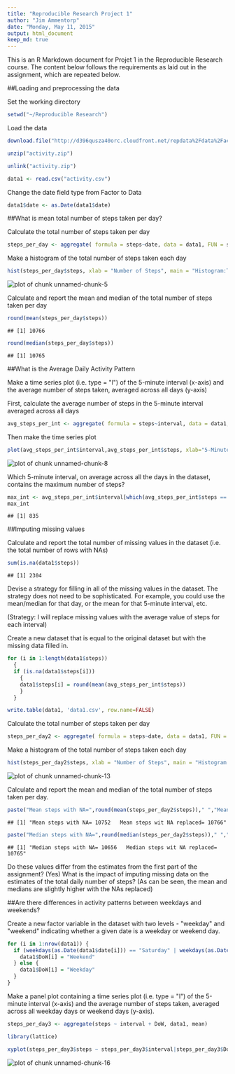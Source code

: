 ```yaml
---
title: "Reproducible Research Project 1"
author: "Jim Ammentorp"
date: "Monday, May 11, 2015"
output: html_document
keep_md: true
---
```


This is an R Markdown document for Projet 1 in the Reproducible Research course. The content below follows the requirements as laid out in the assignment, which are repeated below.

##Loading and preprocessing the data

Set the working directory


```r
setwd("~/Reproducible Research")
```

Load the data


```r
download.file("http://d396qusza40orc.cloudfront.net/repdata%2Fdata%2Factivity.zip",destfile="activity.zip")

unzip("activity.zip")

unlink("activity.zip")

data1 <- read.csv("activity.csv")
```

Change the date field type from Factor to Data


```r
data1$date <- as.Date(data1$date)
```

##What is mean total number of steps taken per day?

Calculate the total number of steps taken per day 


```r
steps_per_day <- aggregate( formula = steps~date, data = data1, FUN = sum )
```

Make a histogram of the total number of steps taken each day


```r
hist(steps_per_day$steps, xlab = "Number of Steps", main = "Histogram:Total Number of Steps Per Day")
```

![plot of chunk unnamed-chunk-5](figure/unnamed-chunk-5-1.png) 

Calculate and report the mean and median of the total number of steps taken per day


```r
round(mean(steps_per_day$steps))
```

```
## [1] 10766
```

```r
round(median(steps_per_day$steps))
```

```
## [1] 10765
```

##What is the Average Daily Activity Pattern

Make a time series plot (i.e. type = "l") of the 5-minute interval (x-axis) and the average number of steps taken, averaged across all days (y-axis)

First, calculate the average number of steps in the 5-minute interval averaged across all days


```r
avg_steps_per_int <- aggregate( formula = steps~interval, data = data1, FUN = mean)
```

Then make the time series plot


```r
plot(avg_steps_per_int$interval,avg_steps_per_int$steps, xlab="5-Minute Interval", ylab="Average Number of Steps", type="l")
```

![plot of chunk unnamed-chunk-8](figure/unnamed-chunk-8-1.png) 

Which 5-minute interval, on average across all the days in the dataset, contains the maximum number of steps?


```r
max_int <- avg_steps_per_int$interval[which(avg_steps_per_int$steps == max(avg_steps_per_int$steps))]
max_int
```

```
## [1] 835
```

##Imputing missing values

Calculate and report the total number of missing values in the dataset (i.e. the total number of rows with NAs)


```r
sum(is.na(data1$steps))
```

```
## [1] 2304
```

Devise a strategy for filling in all of the missing values in the dataset. The strategy does not need to be sophisticated. For example, you could use the mean/median for that day, or the mean for that 5-minute interval, etc.

(Strategy: I will replace missing values with the average value of steps for each interval)

Create a new dataset that is equal to the original dataset but with the missing data filled in.


```r
for (i in 1:length(data1$steps))
  {
  if (is.na(data1$steps[i])) 
    {
    data1$steps[i] = round(mean(avg_steps_per_int$steps))
    }
  }

write.table(data1, 'data1.csv', row.name=FALSE)
```

Calculate the total number of steps taken per day 


```r
steps_per_day2 <- aggregate( formula = steps~date, data = data1, FUN = sum )
```

Make a histogram of the total number of steps taken each day


```r
hist(steps_per_day2$steps, xlab = "Number of Steps", main = "Histogram:Total Number of Steps Per Day")
```

![plot of chunk unnamed-chunk-13](figure/unnamed-chunk-13-1.png) 

Calculate and report the mean and median of the total number of steps taken per day. 


```r
paste("Mean steps with NA=",round(mean(steps_per_day2$steps))," ","Mean steps wit NA replaced=", round(mean(steps_per_day$steps)))
```

```
## [1] "Mean steps with NA= 10752   Mean steps wit NA replaced= 10766"
```

```r
paste("Median steps with NA=",round(median(steps_per_day2$steps))," ","Median steps wit NA replaced=", round(median(steps_per_day$steps)))
```

```
## [1] "Median steps with NA= 10656   Median steps wit NA replaced= 10765"
```
 Do these values differ from the estimates from the first part of the assignment? (Yes) What is the impact of imputing missing data on the estimates of the total daily number of steps? (As can be seen, the mean and medians are slightly higher with the NAs replaced)

##Are there differences in activity patterns between weekdays and weekends?

Create a new factor variable in the dataset with two levels - "weekday" and "weekend" indicating whether a given date is a weekday or weekend day.


```r
for (i in 1:nrow(data1)) {
  if (weekdays(as.Date(data1$date[i])) == "Saturday" | weekdays(as.Date(data1$date[i])) == "Sunday") {
    data1$DoW[i] = "Weekend"
  } else {
    data1$DoW[i] = "Weekday"
  }
}
```

Make a panel plot containing a time series plot (i.e. type = "l") of the 5-minute interval (x-axis) and the average number of steps taken, averaged across all weekday days or weekend days (y-axis). 


```r
steps_per_day3 <- aggregate(steps ~ interval + DoW, data1, mean)

library(lattice)

xyplot(steps_per_day3$steps ~ steps_per_day3$interval|steps_per_day3$DoW, main="Mean Steps per Day by Interval",xlab="Interval", ylab="Steps",layout=c(1,2), type="l")
```

![plot of chunk unnamed-chunk-16](figure/unnamed-chunk-16-1.png) 
